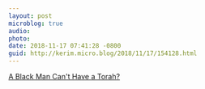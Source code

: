 ```yaml
---
layout: post
microblog: true
audio: 
photo: 
date: 2018-11-17 07:41:28 -0800
guid: http://kerim.micro.blog/2018/11/17/154128.html
---
```

[A Black Man Can't Have a Torah?](https://collive.com/show_news.rtx?id=53068&alias=a-black-man-cant-have-a-torah&fbclid=IwAR1qIkjyNeg_Yy0MQLq4-itEkJMvi0jG7hU0sOVp7zwCUXaan6dwusUuBPw)
